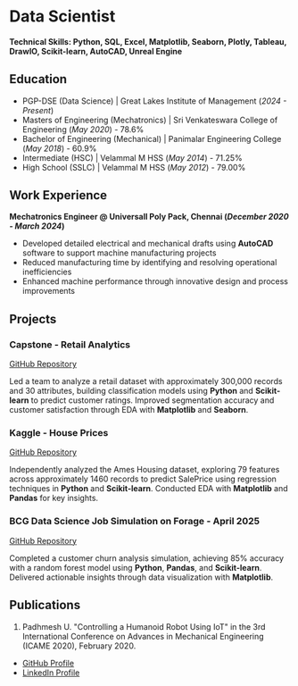 # Data Scientist 

#### Technical Skills: Python, SQL, Excel, Matplotlib, Seaborn, Plotly, Tableau, DrawIO, Scikit-learn, AutoCAD, Unreal Engine

## Education
- PGP-DSE (Data Science) | Great Lakes Institute of Management (_2024 - Present_)  
- Masters of Engineering (Mechatronics) | Sri Venkateswara College of Engineering (_May 2020_) - 78.6%  
- Bachelor of Engineering (Mechanical) | Panimalar Engineering College (_May 2018_) - 60.9%  
- Intermediate (HSC) | Velammal M HSS (_May 2014_) - 71.25%  
- High School (SSLC) | Velammal M HSS (_May 2012_) - 79.00%

## Work Experience
**Mechatronics Engineer @ Universall Poly Pack, Chennai (_December 2020 - March 2024_)**
- Developed detailed electrical and mechanical drafts using **AutoCAD** software to support machine manufacturing projects
- Reduced manufacturing time by identifying and resolving operational inefficiencies
- Enhanced machine performance through innovative design and process improvements

## Projects
### Capstone - Retail Analytics
[GitHub Repository](https://github.com/PadhmeshU/PadhmeshU-Capstone-retail-analytic-classification-project)

Led a team to analyze a retail dataset with approximately 300,000 records and 30 attributes, building classification models using **Python** and **Scikit-learn** to predict customer ratings. Improved segmentation accuracy and customer satisfaction through EDA with **Matplotlib** and **Seaborn**.

### Kaggle - House Prices
[GitHub Repository](https://github.com/PadhmeshU/HousePriceKaggle)

Independently analyzed the Ames Housing dataset, exploring 79 features across approximately 1460 records to predict SalePrice using regression techniques in **Python** and **Scikit-learn**. Conducted EDA with **Matplotlib** and **Pandas** for key insights.

### BCG Data Science Job Simulation on Forage - April 2025
[GitHub Repository](https://github.com/PadhmeshU/BCG_Job_Simulations)

Completed a customer churn analysis simulation, achieving 85% accuracy with a random forest model using **Python**, **Pandas**, and **Scikit-learn**. Delivered actionable insights through data visualization with **Matplotlib**.

## Publications
1. Padhmesh U. "Controlling a Humanoid Robot Using IoT" in the 3rd International Conference on Advances in Mechanical Engineering (ICAME 2020), February 2020.


- [GitHub Profile](https://github.com/PadhmeshU)
- [LinkedIn Profile](https://www.linkedin.com/in/padhmeshu/)
